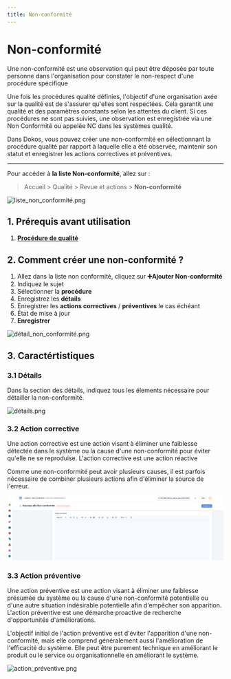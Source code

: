 ```yaml
---
title: Non-conformité
---
```


# Non-conformité

Une non-conformité est une observation qui peut être déposée par toute personne dans l'organisation pour constater le non-respect d'une procédure spécifique

Une fois les procédures qualité définies, l'objectif d'une organisation axée sur la qualité est de s'assurer qu'elles sont respectées. Cela garantit une qualité et des paramètres constants selon les attentes du client. Si ces procédures ne sont pas suivies, une observation est enregistrée via une Non Conformité ou appelée NC dans les systèmes qualité.

Dans Dokos, vous pouvez créer une non-conformité en sélectionnant la procédure qualité par rapport à laquelle elle a été observée, maintenir son statut et enregistrer les actions correctives et préventives.

---

Pour accéder à **la liste Non-conformité**, allez sur :

> Accueil > Qualité > Revue et actions > **Non-conformité**

![liste_non_conformité.png](/content/qualite/non-conformance/liste_non_conformité.png)

## 1. Prérequis avant utilisation

1. **[Procédure de qualité](/dokos/qualite/procedure-de-qualite)**

## 2. Comment créer une non-conformité ?

1. Allez dans la liste non conformité, cliquez sur **:heavy_plus_sign:Ajouter Non-conformité**
2. Indiquez le sujet
3. Sélectionner la **procédure**
4. Enregistrez les **détails**
5. Enregistrer les **actions correctives** / **préventives** le cas échéant
6. État de mise à jour
7. **Enregistrer**

![détail_non_conformité.png](/content/qualite/non-conformance/détail_non_conformité.png)

## 3. Caractértistiques

### 3.1 Détails

Dans la section des détails, indiquez tous les élements nécessaire pour détailler la non-conformité.

![détails.png](/content/qualite/non-conformance/détails.png)

### 3.2 Action corrective

Une action corrective est une action visant à éliminer une faiblesse détectée dans le système ou la cause d'une non-conformité pour éviter qu'elle ne se reproduise. L'action corrective est une action réactive

Comme une non-conformité peut avoir plusieurs causes, il est parfois nécessaire de combiner plusieurs actions afin d'éliminer la source de l'erreur.

![action_corrective.png](/content/qualite/non-conformance/action_corrective.png)

### 3.3 Action préventive

Une action préventive est une action visant à éliminer une faiblesse présumée du système ou la cause d'une non-conformité potentielle ou d'une autre situation indésirable potentielle afin d'empêcher son apparition. L'action préventive est une démarche proactive de recherche d'opportunités d'améliorations.

L'objectif initial de l'action préventive est d'éviter l'apparition d'une non-conformité, mais elle comprend généralement aussi l'amélioration de l'efficacité du système. Elle peut être purement technique en améliorant le produit ou le service ou organisationnelle en améliorant le système.

![action_préventive.png](/content/qualite/non-conformance/action_préventive.png)